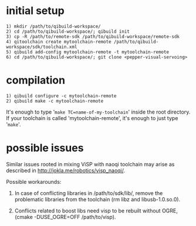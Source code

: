 initial setup
=============

    1) mkdir /path/to/qibuild-workspace/
    2) cd /path/to/qibuild-workspace/; qibuild init
    3) cp -R /path/to/remote-sdk /path/to/qibuild-workspace/remote-sdk
    4) qitoolchain create mytoolchain-remote /path/to/qibuild-workspace/sdk/toolchain.xml
    5) qibuild add-config mytoolchain-remote -t mytoolchain-remote
    6) cd /path/to/qibuild-workspace/; git clone <pepper-visual-servoing>


compilation
===========

    1) qibuild configure -c mytoolchain-remote 
    2) qibuild make -c mytoolchain-remote

It's enough to type '`make TC=name-of-my-toolchain`' inside the root directory.
If your toolchain is called 'mytoolchain-remote', it's enough to just type '`make`'.

possible issues
===============

Similar issues rooted in mixing ViSP with naoqi toolchain may arise as described in http://jokla.me/robotics/visp_naoqi/.

Possible workarounds:

1) In case of conflicting libraries in /path/to/sdk/lib/, remove the problematic libraries from
the toolchain (rm libz and libusb-1.0.so.0).

2) Conflicts related to boost libs need visp to be rebuilt without OGRE, (cmake -DUSE_OGRE=OFF /path/to/visp).

